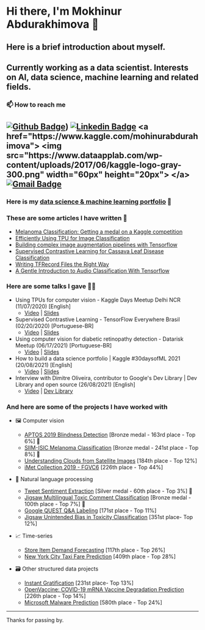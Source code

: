 # Hi there, I'm Mokhinur Abdurakhimova 👋
## Here is a brief introduction about myself.
Currently working as a data scientist.
Interests on AI, data science, machine learning and related fields.
---
### 📫 How to reach me 
[![Github Badge](https://img.shields.io/badge/-Github-000?style=flat-square&logo=Github&logoColor=white)](https://github.com/mokhinurabdurakhimova))
[![Linkedin Badge](https://img.shields.io/badge/-LinkedIn-blue?style=flat-square&logo=Linkedin&logoColor=white)]([https://www.linkedin.com/in/dimitre-oliveira-7a1a0113a/](https://www.linkedin.com/in/mokhinur-abdurakhimova-9256b720a))
<a href="https://www.kaggle.com/mohinurabdurahimova">
  <img src="https://www.dataapplab.com/wp-content/uploads/2017/06/kaggle-logo-gray-300.png" width="60px" height="20px">
</a>
[![Gmail Badge](https://img.shields.io/badge/-Gmail-c14438?style=flat-square&logo=Gmail&logoColor=white)](mailto:mokhinurabdurakhimova@gmail.com)
---
### Here is my [data science & machine learning portfolio](https://github.com/dimitreOliveira/MachineLearning) :robot:
### These are some articles I have written :pencil:
- [Melanoma Classification: Getting a medal on a Kaggle competition](https://medium.com/analytics-vidhya/melanoma-classification-getting-a-medal-on-a-kaggle-competition-4e4ebf1a16b9)
- [Efficiently Using TPU for Image Classification](https://medium.com/swlh/efficiently-using-tpu-for-image-classification-ed20d2970893)
- [Building complex image augmentation pipelines with Tensorflow](https://pub.towardsai.net/building-complex-image-augmentation-pipelines-with-tensorflow-bed1914278d2)
- [Supervised Contrastive Learning for Cassava Leaf Disease Classification](https://pub.towardsai.net/supervised-contrastive-learning-for-cassava-leaf-disease-classification-9dd47779a966)
- [Writing TFRecord Files the Right Way](https://pub.towardsai.net/writing-tfrecord-files-the-right-way-7c3cee3d7b12)
- [A Gentle Introduction to Audio Classification With Tensorflow](https://pub.towardsai.net/a-gentle-introduction-to-audio-classification-with-tensorflow-c469cb0be6f5)
### Here are some talks I gave :teacher:
- Using TPUs for computer vision - Kaggle Days Meetup Delhi NCR (11/07/2020) [English]
  - [Video](https://youtu.be/wYeYhlB4KX8) | [Slides](https://docs.google.com/presentation/d/1CeAGc5_0HP6aj1LaZh97i1pRbQ67Ci5JFJxUqhDMwRk/edit?usp=sharing)
- Supervised Contrastive Learning - TensorFlow Everywhere Brasil (02/20/2020) [Portuguese-BR]
  - [Video](https://youtu.be/flo3uno3jgc) | [Slides](https://docs.google.com/presentation/d/1riVGVqPp_g2ZTkib0MRxjKzdCiQ9SR1y1yUk6UanVMo/edit?usp=sharing)
- Using computer vision for diabetic retinopathy detection - Datarisk Meetup (06/17/2021) [Portuguese-BR]
  - [Video](https://youtu.be/ma3kSfWmy3k) | [Slides](https://docs.google.com/presentation/d/1-6r2Iib8wfpTyBhHhw8N4GKRaV3frkwH_RNG0OGcFTI/edit?usp=sharing)
- How to build a data science portfolio | Kaggle #30daysofML 2021 (20/08/2021) [English]
  - [Video](https://youtu.be/bsSlQ5mhdLU) | [Slides](https://docs.google.com/presentation/d/1AMNQqx3f4fiNzN_-qa7ft8TqRjCoN73-hWOAyKh3uvQ/edit?usp=sharing)
- Interview with Dimitre Oliveira, contributor to Google's Dev Library | Dev Library and open source (26/08/2021) [English]
  - [Video](https://youtu.be/_vP6ait732o) | [Dev Library](https://devlibrary.withgoogle.com/authors/dimitreoliveira)


### And here are some of the projects I have worked with

- :framed_picture: Computer vision
  - [APTOS 2019 Blindness Detection](https://github.com/dimitreOliveira/APTOS2019BlindnessDetection) [Bronze medal - 163rd place - Top 6%] :3rd_place_medal:
  - [SIIM-ISIC Melanoma Classification](https://github.com/dimitreOliveira/melanoma-classification) [Bronze medal - 241st place - Top 8%] :3rd_place_medal:
  - [Understanding Clouds from Satellite Images](https://github.com/dimitreOliveira/UnderstandingCloudsFromSatelliteImages) [184th place - Top 12%]
  - [iMet Collection 2019 - FGVC6](https://github.com/dimitreOliveira/iMet-Collection-2019-FGVC6) [226th place - Top 44%]
- :page_facing_up: Natural language processing
  - [Tweet Sentiment Extraction](https://github.com/dimitreOliveira/Tweet-Sentiment-Extraction) [Silver medal - 60th place - Top 3%] :2nd_place_medal:
  - [Jigsaw Multilingual Toxic Comment Classification](https://github.com/dimitreOliveira/Jigsaw-Multilingual-Toxic-Comment-Classification) [Bronze medal - 100th place - Top 7%] :3rd_place_medal:
  - [Google QUEST Q&A Labeling](https://github.com/dimitreOliveira/Google-QUEST-QA-Labeling) [171st place - Top 11%]
  - [Jigsaw Unintended Bias in Toxicity Classification](https://github.com/dimitreOliveira/Jigsaw-UnintendedBiasInToxicityClassification) [351st place- Top 12%]
- :chart_with_upwards_trend: Time-series
  - [Store Item Demand Forecasting](https://github.com/dimitreOliveira/StoreItemDemand) [117th place - Top 26%]
  - [New York City Taxi Fare Prediction](https://github.com/dimitreOliveira/NewYorkCityTaxiFare) [409th place - Top 28%]
  
- :card_file_box: Other structured data projects
  - [Instant Gratification](https://github.com/dimitreOliveira/InstantGratification) [231st place- Top 13%]
  - [OpenVaccine: COVID-19 mRNA Vaccine Degradation Prediction](https://github.com/dimitreOliveira/COVID-19-Vaccine-Degradation-Prediction) [226th place - Top 14%]
  - [Microsoft Malware Prediction](https://github.com/dimitreOliveira/MicrosoftMalwarePrediction) [580th place - Top 24%]
---
Thanks for passing by.
